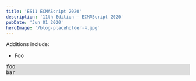 ```yaml
---
title: 'ES11 ECMAScript 2020'
description: '11th Edition – ECMAScript 2020'
pubDate: 'Jun 01 2020'
heroImage: '/blog-placeholder-4.jpg'
---
```


Additions include:
- Foo

<pre style="background-color:#ddd">
foo
bar
</pre>
